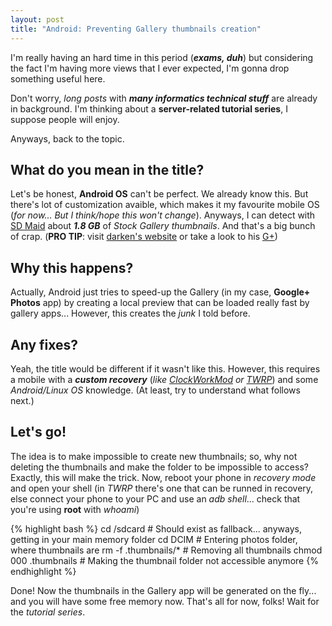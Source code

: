 ```yaml
---
layout: post
title: "Android: Preventing Gallery thumbnails creation"
---
```


I'm really having an hard time in this period (***exams, duh***) but considering the fact I'm having more views that I ever expected,
I'm gonna drop something useful here.

Don't worry, *long posts* with ***many informatics technical stuff*** are already in background.
I'm thinking about a **server-related tutorial series**, I suppose people will enjoy.

Anyways, back to the topic.

## What do you mean in the title?
Let's be honest, **Android OS** can't be perfect. We already know this.
But there's lot of customization avaible, which makes it my favourite mobile OS (*for now... But I think/hope this won't change*).
Anyways, I can detect with [SD Maid](https://play.google.com/store/apps/details?id=eu.thedarken.sdm) about ***1.8 GB*** of *Stock Gallery thumbnails*. And that's a big bunch of crap. (**PRO TIP**: visit [darken's website](http://darken.eu/) or take a look to his [G+](https://plus.google.com/u/0/116634499773478773276/))

## Why this happens?
Actually, Android just tries to speed-up the Gallery (in my case, **Google+ Photos** app) by creating a local preview that can be loaded really fast by gallery apps... However, this creates the *junk* I told before.

## Any fixes?
Yeah, the title would be different if it wasn't like this.
However, this requires a mobile with a ***custom recovery*** (*like [ClockWorkMod](http://clockworkmod.com/rommanager) or [TWRP](http://teamw.in/Devices/)*) and some *Android/Linux OS* knowledge.
(At least, try to understand what follows next.)

## Let's go!
The idea is to make impossible to create new thumbnails; so, why not deleting the thumbnails and make the folder to be impossible to access?
Exactly, this will make the trick.
Now, reboot your phone in *recovery mode* and open your shell (in *TWRP* there's one that can be runned in recovery, else connect your phone to your PC and use an *adb shell*... check that you're using **root** with *whoami*)

{% highlight bash %}
cd /sdcard # Should exist as fallback... anyways, getting in your main memory folder
cd DCIM # Entering photos folder, where thumbnails are
rm -f .thumbnails/* # Removing all thumbnails
chmod 000 .thumbnails # Making the thumbnail folder not accessible anymore
{% endhighlight %}

Done! Now the thumbnails in the Gallery app will be generated on the fly... and you will have some free memory now.
That's all for now, folks!
Wait for the *tutorial series*.
